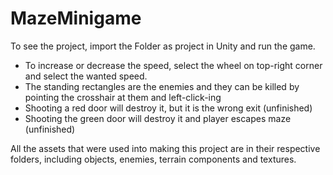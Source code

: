 # MazeMinigame

To see the project, import the Folder as project in Unity and run the game.

- To increase or decrease the speed, select the wheel on top-right corner and select the wanted speed.
- The standing rectangles are the enemies and they can be killed by pointing the crosshair at them and left-click-ing
- Shooting a red door will destroy it, but it is the wrong exit (unfinished)
- Shooting the green door will destroy it and player escapes maze (unfinished)

All the assets that were used into making this project are in their respective folders, including objects, enemies, terrain components and textures.
